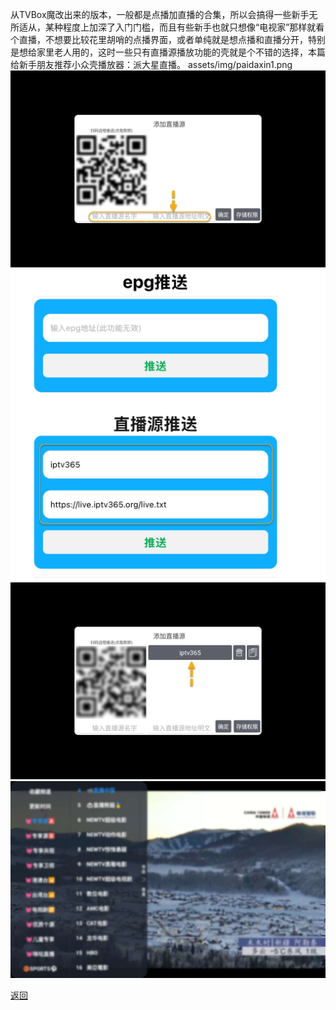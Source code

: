 从TVBox魔改出来的版本，一般都是点播加直播的合集，所以会搞得一些新手无所适从，某种程度上加深了入门门槛，而且有些新手也就只想像“电视家”那样就看个直播，不想要比较花里胡哨的点播界面，或者单纯就是想点播和直播分开，特别是想给家里老人用的，这时一些只有直播源播放功能的壳就是个不错的选择，本篇给新手朋友推荐小众壳播放器：派大星直播。
           assets/img/paidaxin1.png
![image](./assets/img/paidaxin1.png)
![image](./assets/img/paidaxin2.png)
![image](./assets/img/paidaxin3.png)
![image](./assets/img/paidaxin4.png)

[返回](..)
